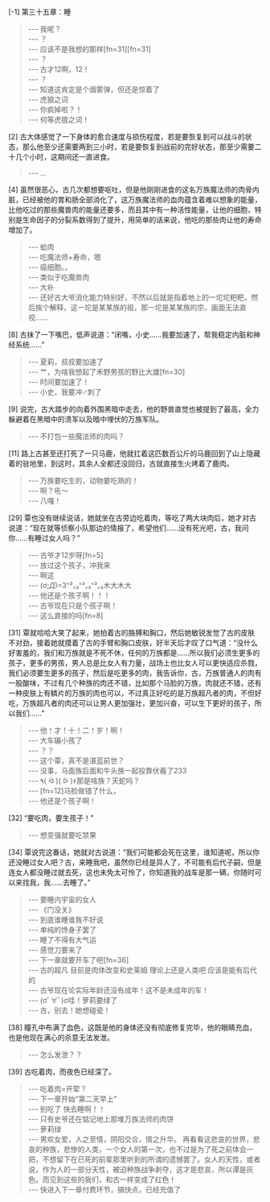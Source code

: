 
[-1] 第三十五章：睡
>--- 我呢？<br>
>--- ？<br>
>--- 应该不是我想的那样[fn=31][fn=31]<br>
>--- ？<br>
>--- 古才12啊，12！<br>
>--- ？<br>
>--- 知道这肯定是个烟雾弹，但还是惊着了<br>
>--- 虎狼之词<br>
>--- 你疯掉啦？！<br>
>--- 何等虎狼之词！<br>

[2] 古大体感觉了一下身体的愈合速度与损伤程度，若是要恢复到可以战斗的状态，那么他至少还需要两到三小时，若是要恢复到战前的完好状态，那至少需要二十几个小时，这期间还一直进食。
>--- ...<br>

[4] 虽然很恶心，古几次都想要呕吐，但是他刚刚进食的这名万族魔法师的肉骨内脏，已经被他的胃和肠全部消化了，这万族魔法师的血肉蕴含着难以想象的能量，比他吃过的那些魔兽肉的能量还要多，而且其中有一种活性能量，让他的细胞，特别是生命因子的分裂系数得到了提升，用简单的话来说，他吃的那些肉让他的寿命增加了。
>--- 蛤肉<br>
>--- 吃魔法师+寿命，嗯<br>
>--- 癌细胞。。<br>
>--- 类似于吃魔兽肉<br>
>--- 大补<br>
>--- 还好古大爷消化能力特别好，不然以后就是指着地上的一坨坨粑粑，然后挨个解释，这一坨是某某族的祖，那一坨是某某族的宗，画面无法直视……<br>

[8] 古抹了一下嘴巴，低声说道：“闭嘴，小史……我要加速了，帮我稳定内脏和神经系统……”
>--- 夏莉，叔叔要加速了<br>
>--- 艹，为啥我想起了禾野男孩的野比大雄[fn=30]<br>
>--- 时间要加速了！<br>
>--- 小史，我要冲♂刺了<br>

[9] 说完，古大踏步的向着外围黑暗中走去，他的野兽直觉也被提到了最高，全力躲避着在黑暗中的溃军以及暗中埋伏的万族军队。
>--- 不打包一些魔法师的肉吗？<br>

[11] 路上古甚至还打死了一只马鹿，他就扛着这匹数百公斤的马鹿回到了山上隐藏着的驻地里，到这时，其余人全都还没回归，古就直接生火烤着了鹿肉。
>--- 万族要吃生的，动物要吃熟的！<br>
>--- 啊？吼～<br>
>--- 八嘎！<br>

[29] 覃也没有继续说话，她就坐在古旁边吃着肉，等吃了两大块肉后，她才对古说道：“现在就等侦察小队那边的情报了，希望他们……没有死光吧，古，我问你……有睡过女人吗？”
>--- 古爷才12岁呀[fn=5]<br>
>--- 放过这个孩子，冲我来<br>
>--- 啊这<br>
>--- ‎(σ;*Д*)=3⁼³₌₃⁼³₌₃⁼³₌₃木大木大<br>
>--- 他还是个孩子啊！！！<br>
>--- 古爷现在只是个孩子啊！<br>
>--- 这么直接的吗[fn=8]<br>

[31] 覃就哈哈大笑了起来，她拍着古的胳膊和胸口，然后她敏锐发觉了古的皮肤不对劲，接着她就摸着了古的手臂和胸口皮肤，好半天后才叹了口气道：“没什么好害羞的，我们和万族就是不死不休，任何的万族都是……所以我们必须生更多的孩子，更多的男孩，男人总是比女人有力量，战场上也比女人可以更快适应杀戮，我们必须要生更多的孩子，然后是吃更多的肉，我告诉你，古，万族普通人的肉有一股酸味，不过有几个种族的肉还不错，比如那个马脸的万族，肉就还不错，还有一种皮肤上有鳞片的万族的肉也可以，不过真正好吃的是万族超凡者的肉，不但好吃，万族超凡者的肉还可以让男人更加强壮，更加兴奋，可以生下更好的孩子，所以我们……”
>--- 他！才！十！二！岁！啊！<br>
>--- 大车碾小孩了<br>
>--- ？？<br>
>--- 这个覃，真不是湛蓝前世？<br>
>--- 没事，马面族后面和牛头族一起投靠伏羲了233<br>
>--- ٩( ᐛ )( ᐖ )۶那是啥族？天蛇吗？<br>
>--- [fn=12]马脸做错了什么，<br>
>--- 他还是个孩子啊！<br>

[32] “要吃肉，要生孩子！”
>--- 想变强就要吃禁果<br>

[34] 覃说完这番话，她就对古说道：“我们可能都会死在这里，谁知道呢，所以你还没睡过女人吧？古，来睡我吧，虽然你已经是异人了，不可能有后代子嗣，但是连女人都没睡过就去死，这也未免太可怜了，你知道我的战车是那一辆，你随时可以来找我，我……去睡了。”
>--- 要睡内宇宙的女人<br>
>--- 《门没关》<br>
>--- 到底谁睡谁我不好说<br>
>--- 单纯的馋身子罢了<br>
>--- 睡了不得有大气运<br>
>--- 感觉刀要来了<br>
>--- 下一章就要开车了吧[fn=36]<br>
>--- 古的超凡 目前是肉体改变和史莱姆  理论上还是人类吧  应该是能有后代的<br>
>--- 古爷现在论实际年龄还没有成年！这不是未成年的车！<br>
>--- (σﾟ∀ﾟ)σ哇！萝莉要绿了<br>
>--- 古，别去！她想碰瓷！<br>

[38] 瞳孔中布满了血色，这既是他的身体还没有彻底修复完毕，他的眼睛充血，也是他现在满心的杀意无法发泄。
>--- 怎么发泄？？<br>

[39] 古吃着肉，而夜色已经深了。
>--- 吃着肉=开荤？<br>
>--- 下一章开始"第二天早上"<br>
>--- 别吃了 快去睡啊！！<br>
>--- 只有史爷还在惦记地上那堆万族法师的肉饼<br>
>--- 萝莉绿<br>
>--- 男欢女爱，人之至情，阴阳交合，情之升华。 再看看这悲哀的世界，悲哀的种族，悲惨的人类，一个女人的第一次，也不过是为了死之前体会一把，不想留下在已死的前辈那里听到的所谓的遗憾罢了。女人的天性，或者说，作为人的一部分天性，被迫种族战争剥夺，这才是悲哀，所以谭是灰色。而见到这些的我们，和古一样变成了红色！<br>
>--- 快进入下一章付费环节，搞快点，已经充值了<br>
